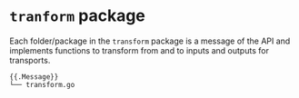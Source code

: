 # `tranform` package

Each folder/package in the `transform` package is a message of the API and implements functions to transform from and to
inputs and outputs for transports.

```text
{{.Message}}
└── transform.go
```
